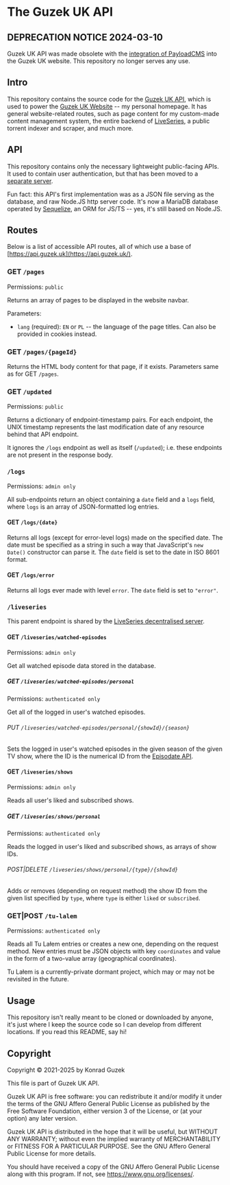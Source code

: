 # The Guzek UK API

## DEPRECATION NOTICE 2024-03-10

Guzek UK API was made obsolete with the [integration of PayloadCMS](https://github.com/kguzek/guzek-uk-website/pull/18) into the Guzek UK website. This repository no longer serves any use.

## Intro

This repository contains the source code for the [Guzek UK API](https://api.guzek.uk/), which is used to power the [Guzek UK Website](https://www.guzek.uk/) -- my personal homepage. It has general website-related routes, such as page content for my custom-made content management system, the entire backend of [LiveSeries](https://www.guzek.uk/liveseries), a public torrent indexer and scraper, and much more.

## API

This repository contains only the necessary lightweight public-facing APIs. It used to contain user authentication, but that has been moved to a [separate server](https://github.com/kguzek/guzek-uk-auth-server).

Fun fact: this API's first implementation was as a JSON file serving as the database, and raw Node.JS http server code. It's now a MariaDB database operated by [Sequelize](https://sequelize.org/), an ORM for JS/TS -- yes, it's still based on Node.JS.

## Routes

Below is a list of accessible API routes, all of which use a base of [https://api.guzek.uk](https://api.guzek.uk/).

### GET `/pages`

Permissions: `public`

Returns an array of pages to be displayed in the website navbar.

Parameters:

- `lang` (required): `EN` or `PL` -- the language of the page titles. Can also be provided in cookies instead.

### GET `/pages/{pageId}`

Returns the HTML body content for that page, if it exists. Parameters same as for GET `/pages`.

### GET `/updated`

Permissions: `public`

Returns a dictionary of endpoint-timestamp pairs. For each endpoint, the UNIX timestamp represents the last modification date of any resource behind that API endpoint.

It ignores the `/logs` endpoint as well as itself (`/updated`); i.e. these endpoints are not present in the response body.

### `/logs`

Permissions: `admin only`

All sub-endpoints return an object containing a `date` field and a `logs` field, where `logs` is an array of JSON-formatted log entries.

#### GET `/logs/{date}`

Returns all logs (except for error-level logs) made on the specified date. The date must be specified as a string in such a way that JavaScript's `new Date()` constructor can parse it. The `date` field is set to the date in ISO 8601 format.

#### GET `/logs/error`

Returns all logs ever made with level `error`. The `date` field is set to `"error"`.

### `/liveseries`

This parent endpoint is shared by the [LiveSeries decentralised server](https://github.com/kguzek/guzek-uk-liveseries-server).

#### GET `/liveseries/watched-episodes`

Permissions: `admin only`

Get all watched episode data stored in the database.

##### GET `/liveseries/watched-episodes/personal`

Permissions: `authenticated only`

Get all of the logged in user's watched episodes.

###### PUT `/liveseries/watched-episodes/personal/{showId}/{season}`

Sets the logged in user's watched episodes in the given season of the given TV show, where the ID is the numerical ID from the [Episodate API](https://www.episodate.com/api).

#### GET `/liveseries/shows`

Permissions: `admin only`

Reads all user's liked and subscribed shows.

##### GET `/liveseries/shows/personal`

Permissions: `authenticated only`

Reads the logged in user's liked and subscribed shows, as arrays of show IDs.

###### POST|DELETE `/liveseries/shows/personal/{type}/{showId}`

Adds or removes (depending on request method) the show ID from the given list specified by `type`, where `type` is either `liked` or `subscribed`.

### GET|POST `/tu-lalem`

Permissions: `authenticated only`

Reads all Tu Lałem entries or creates a new one, depending on the request method. New entries must be JSON objects with key `coordinates` and value in the form of a two-value array (geographical coordinates).

Tu Lałem is a currently-private dormant project, which may or may not be revisited in the future.

## Usage

This repository isn't really meant to be cloned or downloaded by anyone, it's just where I keep the source code so I can develop from different locations. If you read this README, say hi!

## Copyright

Copyright © 2021-2025 by Konrad Guzek

This file is part of Guzek UK API.

Guzek UK API is free software: you can redistribute it and/or modify it under the terms of the GNU Affero General Public License as published by the Free Software Foundation, either version 3 of the License, or (at your option) any later version.

Guzek UK API is distributed in the hope that it will be useful, but WITHOUT ANY WARRANTY; without even the implied warranty of MERCHANTABILITY or FITNESS FOR A PARTICULAR PURPOSE. See the GNU Affero General Public License for more details.

You should have received a copy of the GNU Affero General Public License along with this program. If not, see <https://www.gnu.org/licenses/>.

